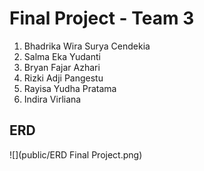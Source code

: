 # Final Project - Team 3

1. Bhadrika Wira Surya Cendekia
2. Salma Eka Yudanti
3. Bryan Fajar Azhari
4. Rizki Adji Pangestu
5. Rayisa Yudha Pratama
6. Indira Virliana

## ERD

![](public/ERD Final Project.png)
